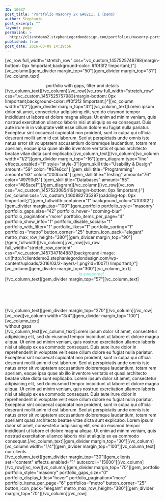 ```yaml
---
ID: 10937
post_title: 'Portfolio Masonry 2x &#8211; 1 (Demo)'
author: Stephanie
post_excerpt: ""
layout: page
permalink: >
  http://clientdemo2.stephaniegordondesign.com/portfolios/masonry-portfolio-grid-demo/portfolio-masonry-2x-1/
published: true
post_date: 2016-03-09 14:29:56
---
```

[vc_row full_width="stretch_row" css=".vc_custom_1457525749788{margin-bottom: 0px !important;background-color: #f0f3f2 !important;}"][vc_column][gem_divider margin_top="50"][gem_divider margin_top="31"][vc_column_text]
<div class="title-h2" style="text-align: center;"><span class="light">portfolio with gaps, filter and details</span></div>
[/vc_column_text][/vc_column][/vc_row][vc_row full_width="stretch_row" css=".vc_custom_1457525757983{margin-bottom: 0px !important;background-color: #f0f3f2 !important;}"][vc_column width="1/2"][gem_divider margin_top="31"][vc_column_text]Lorem ipsum dolor sit amet, consectetur adipisicing elit, sed do eiusmod tempor incididunt ut labore et dolore magna aliqua. Ut enim ad minim veniam, quis nostrud exercitation ullamco laboris nisi ut aliquip ex ea consequat. Duis aute irure in in voluptate velit esse cillum dolore eu fugiat nulla pariatur. Excepteur sint occaecat cupidatat non proident, sunt in culpa qui officia deserunt mollit anim id est laborum. Sed ut perspiciatis unde omnis iste natus error sit voluptatem accusantium doloremque laudantium, totam rem aperiam, eaque ipsa quae ab illo inventore veritatis et quasi architecto beatae vitae dicta sunt explicabo.[/vc_column_text][/vc_column][vc_column width="1/2"][gem_divider margin_top="-16"][gem_diagram type="line" effects_enabled="1" style="style-3"][gem_skill title="Usability &amp; Design" amount="59" color="#67e6cd"]
[gem_skill title="Programming" amount="63" color="#00bcd4"]
[gem_skill title="Testing" amount="76" color="#9790d3"]
[gem_skill title="Databases" amount="55" color="#85ace1"][/gem_diagram][/vc_column][/vc_row][vc_row css=".vc_custom_1457523085419{margin-bottom: 0px !important;}"][vc_column css=".vc_custom_1460882735297{padding-top: 0px !important;}"][gem_fullwidth container="1" background_color="#f0f3f2"][gem_divider margin_top="100"][gem_portfolio portfolio_style="masonry" portfolio_gaps_size="42" portfolio_hover="zooming-blur" portfolio_pagination="more" portfolio_items_per_page="4" portfolio_show_info="1" portfolio_disable_socials="1" portfolio_with_filter="1" portfolio_likes="1" portfolio_sorting="1" portfolios="metro" button_corner="25" button_icon_pack="elegant" metro_max_row_height="380"][gem_divider margin_top="90"][/gem_fullwidth][/vc_column][/vc_row][vc_row full_width="stretch_row_content" css=".vc_custom_1457347184887{background-image: url(http://clientdemo2.stephaniegordondesign.com/wp-content/uploads/2016/03/2-layers-1.png?id=10071) !important;}"][vc_column][gem_divider margin_top="300"][vc_column_text]
<div class="title-xlarge" style="text-align: center;"><span style="color: #67e6cd;"><span style="color: #ffffff;">the gem</span> is awesome!</span></div>
[/vc_column_text][gem_divider margin_top="57"][vc_column_text]
<div class="styled-subtitle" style="text-align: center; max-width: 1000px; margin: 0 auto;"><span style="color: #ffffff;">Lorem ipsum dolor sit amet, consectetur adipisicing elit, sed do eiusmod tempor incididunt ut . Ut enim ad minim veniam, quis nostrud exercitation ullamco laboris nisi ut aliquip ex ea commodo consequat. Duis aute irure dolor in reprehenderit in voluptate velit esse cillum dolore eu fugiat nulla pariatur. </span></div>
[/vc_column_text][gem_divider margin_top="270"][/vc_column][/vc_row][vc_row][vc_column width="3/4"][gem_divider margin_top="100"][vc_column_text]
<div class="title-h3"><span class="light">without gaps</span></div>
[/vc_column_text][vc_column_text]Lorem ipsum dolor sit amet, consectetur adipisicing elit, sed do eiusmod tempor incididunt ut labore et dolore magna aliqua. Ut enim ad minim veniam, quis nostrud exercitation ullamco laboris nisi ut aliquip ex ea commodo consequat. Duis aute irure dolor in reprehenderit in voluptate velit esse cillum dolore eu fugiat nulla pariatur. Excepteur sint occaecat cupidatat non proident, sunt in culpa qui officia deserunt mollit anim id est laborum. Sed ut perspiciatis unde omnis iste natus error sit voluptatem accusantium doloremque laudantium, totam rem aperiam, eaque ipsa quae ab illo inventore veritatis et quasi architecto beatae vitae dicta sunt explicabo. Lorem ipsum dolor sit amet, consectetur adipisicing elit, sed do eiusmod tempor incididunt ut labore et dolore magna aliqua. Ut enim ad minim veniam, quis nostrud exercitation ullamco laboris nisi ut aliquip ex ea commodo consequat. Duis aute irure dolor in reprehenderit in voluptate velit esse cillum dolore eu fugiat nulla pariatur. Excepteur sint occaecat cupidatat non proident, sunt in culpa qui officia deserunt mollit anim id est laborum. Sed ut perspiciatis unde omnis iste natus error sit voluptatem accusantium doloremque laudantium, totam rem aperiamt quasi architecto beatae vitae dicta sunt explicabo. Lorem ipsum dolor sit amet, consectetur adipisicing elit, sed do eiusmod tempor incididunt ut labore et dolore magna aliqua. Ut enim ad minim veniam, quis nostrud exercitation ullamco laboris nisi ut aliquip ex ea commodo consequat.[/vc_column_text][gem_divider margin_top="30"][/vc_column][vc_column width="1/4"][gem_divider margin_top="100"][vc_column_text]
<div class="title-h3"><span class="light">our clients</span></div>
[/vc_column_text][gem_divider margin_top="30"][gem_clients set="content" effects_enabled="1" autoscroll="15000"][/vc_column][/vc_row][vc_row][vc_column][gem_divider margin_top="70"][gem_portfolio portfolio_style="masonry" portfolio_gaps_size="0" portfolio_display_titles="hover" portfolio_pagination="more" portfolio_items_per_page="6" portfolios="metro" button_corner="25" button_icon_pack="elegant" metro_max_row_height="380"][gem_divider margin_top="70"][/vc_column][/vc_row]